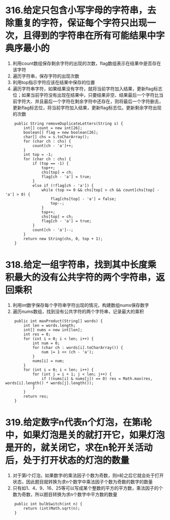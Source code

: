 # 316.给定只包含小写字母的字符串，去除重复的字符，保证每个字符只出现一次，且得到的字符串在所有可能结果中字典序最小的
1. 利用count数组保存剩余字符的出现的次数，flag数组表示在结果中是否存在该字符
2. 遍历字符串，保存字符的出现次数
3. 利用top指示字符应该在结果中保存的位置
4. 遍历字符串字符，如果结果没有字符，就将当前字符加入结果，更新flag标志位；如果当前字符没有出现在结果中，只要结果非空、结果最后一个字符比当前字符大、并且最后一个字符在剩余字符中还存在，则将最后一个字符删去，更新flag标志位，将当前字符加入结果，更新flag标志位。更新剩余字符出现的次数
```
    public String removeDuplicateLetters(String s) {
        int[] count = new int[26];
        boolean[] flag = new boolean[26];
        char[] chs = s.toCharArray();
        for (char ch : chs) {
            count[ch - 'a']++;
        }
        int top = -1;
        for (char ch : chs) {
            if (top == -1) {
                top++;
                chs[top] = ch;
                flag[ch - 'a'] = true;
            }
            else if (!flag[ch - 'a']) {
                while (top >= 0 && chs[top] > ch && count[chs[top] - 'a'] > 0) {
                    flag[chs[top] - 'a'] = false;
                    top--;
                }
                top++;
                chs[top] = ch;
                flag[ch - 'a'] = true;
            }
            count[ch - 'a']--;
        }
        return new String(chs, 0, top + 1);
    }
```

# 318.给定一组字符串，找到其中长度乘积最大的没有公共字符的两个字符串，返回乘积
1. 利用int数字保存每个字符串字符出现的情况，构建数组nums保存数字
2. 遍历nums数组，找到没有公共字符的两个字符串，记录最大的乘积
```
    public int maxProduct(String[] words) {
        int len = words.length;
        int[] nums = new int[len];
        int res = 0;
        for (int i = 0; i < len; i++) {
            int num = 0;
            for (char ch : words[i].toCharArray()) {
                num |= 1 << (ch - 'a');
            }
            nums[i] = num;
        }
        for (int i = 0; i < len; i++) {
            for (int j = i + 1; j < len; j++) {
                if ((nums[i] & nums[j]) == 0) res = Math.max(res, words[i].length() * words[j].length());
            }
        }
        return res;
    }
```

# 319.给定数字n代表n个灯泡，在第i轮中，如果灯泡是关的就打开它，如果灯泡是开的，就关闭它，求在n轮开关活动后，处于打开状态的灯泡的数量
1. 对于第i个灯泡，如果数字i的乘法因子个数为奇数，则n轮之后它就会处于打开状态，因此题目就转换为求n个数字中乘法因子个数为奇数的数字的数量
2. 只有如1、4、9、16、25等可以写成某个整数的平方的平方数，乘法因子的个数为奇数，所以题目转换为求n个数字中平方数的数量
```
    public int bulbSwitch(int n) {
        return (int)Math.sqrt(n);
    }
```
